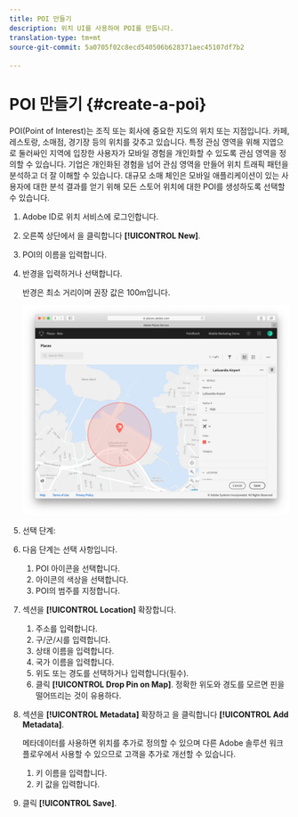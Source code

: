 ```yaml
---
title: POI 만들기
description: 위치 UI를 사용하여 POI를 만듭니다.
translation-type: tm+mt
source-git-commit: 5a0705f02c8ecd540506b628371aec45107df7b2

---
```



# POI 만들기 {#create-a-poi}

POI(Point of Interest)는 조직 또는 회사에 중요한 지도의 위치 또는 지점입니다. 카페, 레스토랑, 소매점, 경기장 등의 위치를 갖추고 있습니다. 특정 관심 영역을 위해 지엽으로 둘러싸인 지역에 입장한 사용자가 모바일 경험을 개인화할 수 있도록 관심 영역을 정의할 수 있습니다. 기업은 개인화된 경험을 넘어 관심 영역을 만들어 위치 트래픽 패턴을 분석하고 더 잘 이해할 수 있습니다. 대규모 소매 체인은 모바일 애플리케이션이 있는 사용자에 대한 분석 결과를 얻기 위해 모든 스토어 위치에 대한 POI를 생성하도록 선택할 수 있습니다.

1. Adobe ID로 위치 서비스에 로그인합니다.
1. 오른쪽 상단에서 을 클릭합니다 **[!UICONTROL New]**.
1. POI의 이름을 입력합니다.
1. 반경을 입력하거나 선택합니다.

   반경은 최소 거리이며 권장 값은 100m입니다.

   ![POI 정의](/help/assets/define_poi.png)

1. 선택 단계:
1. 다음 단계는 선택 사항입니다.

   1. POI 아이콘을 선택합니다.
   1. 아이콘의 색상을 선택합니다.
   1. POI의 범주를 지정합니다.

1. 섹션을 **[!UICONTROL Location]** 확장합니다.

   1. 주소를 입력합니다.
   1. 구/군/시를 입력합니다.
   1. 상태 이름을 입력합니다.
   1. 국가 이름을 입력합니다.
   1. 위도 또는 경도를 선택하거나 입력합니다(필수).
   1. 클릭 **[!UICONTROL Drop Pin on Map]**.
   정확한 위도와 경도를 모르면 핀을 떨어뜨리는 것이 유용하다.

1. 섹션을 **[!UICONTROL Metadata]** 확장하고 을 클릭합니다 **[!UICONTROL Add Metadata]**.

   메타데이터를 사용하면 위치를 추가로 정의할 수 있으며 다른 Adobe 솔루션 워크플로우에서 사용할 수 있으므로 고객을 추가로 개선할 수 있습니다.

   1. 키 이름을 입력합니다.
   1. 키 값을 입력합니다.

1. 클릭 **[!UICONTROL  Save]**.
